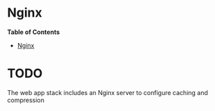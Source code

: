 # Nginx

<!-- START doctoc generated TOC please keep comment here to allow auto update -->
<!-- DON'T EDIT THIS SECTION, INSTEAD RE-RUN doctoc TO UPDATE -->

**Table of Contents**

- [Nginx](#nginx)

<!-- END doctoc generated TOC please keep comment here to allow auto update -->

# TODO

The web app stack includes an Nginx server to configure caching and compression
